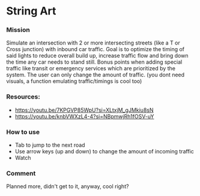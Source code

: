# String Art

### Mission
Simulate an intersection with 2 or more intersecting streets (like a T or Cross junction) with inbound car traffic. Goal is to optimize the timing of said lights to reduce overall build up, increase traffic flow and bring down the time any car needs to stand still. Bonus points when adding special traffic like transit or emergency services which are prioritized by the system. The user can only change the amount of traffic. (you dont need visuals, a function emulating traffic/timings is cool too)

### Resources:
- https://youtu.be/7KPGVP85WpU?si=XLtxjM_gJMkiu8sN
- https://youtu.be/knbVWXzL4-4?si=NBpmwjRh1fOSV-uY

### How to use
- Tab to jump to the next road
- Use arrow keys (up and down) to change the amount of incoming traffic 
- Watch

### Comment
Planned more, didn't get to it, anyway, cool right?